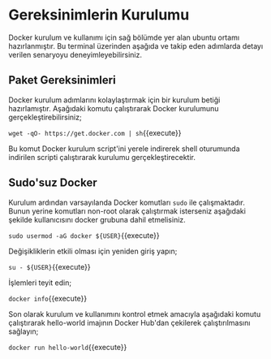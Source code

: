 # Gereksinimlerin Kurulumu

Docker kurulum ve kullanımı için sağ bölümde yer alan ubuntu ortamı hazırlanmıştır. Bu terminal üzerinden aşağıda ve takip eden adımlarda detayı verilen senaryoyu deneyimleyebilirsiniz.

## Paket Gereksinimleri

Docker kurulum adımlarını kolaylaştırmak için bir kurulum betiği hazırlamıştır. Aşağıdaki komutu çalıştırarak Docker kurulumunu gerçekleştirebilirsiniz;

`wget -qO- https://get.docker.com | sh`{{execute}}

Bu komut Docker kurulum script'ini yerele indirerek shell oturumunda indirilen scripti çalıştırarak kurulumu gerçekleştirecektir.

## Sudo'suz Docker

Kurulum ardından varsayılanda Docker komutları `sudo` ile çalışmaktadır. Bunun yerine komutları non-root olarak çalıştırmak isterseniz aşağıdaki şekilde kullanıcısını docker grubuna dahil etmelisiniz.

`sudo usermod -aG docker ${USER}`{{execute}}

Değişikliklerin etkili olması için yeniden giriş yapın;

`su - ${USER}`{{execute}}

İşlemleri teyit edin;

`docker info`{{execute}}


Son olarak kurulum ve kullanımını kontrol etmek amacıyla aşağıdaki komutu çalıştırarak hello-world imajının Docker Hub'dan çekilerek çalıştırılmasını sağlayın;

`docker run hello-world`{{execute}}